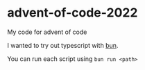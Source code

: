 # advent-of-code-2022
My code for advent of code

I wanted to try out typescript with [bun](https://bun.sh/).

You can run each script using `bun run <path>`
